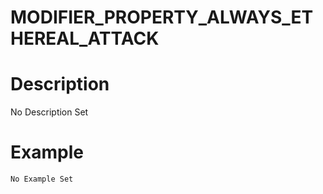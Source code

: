 # MODIFIER_PROPERTY_ALWAYS_ETHEREAL_ATTACK
# Description
No Description Set
# Example
```No Example Set```